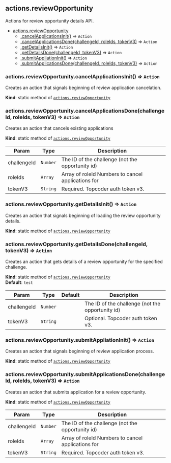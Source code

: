 <a name="module_actions.reviewOpportunity"></a>

## actions.reviewOpportunity
Actions for review opportunity details API.


* [actions.reviewOpportunity](#module_actions.reviewOpportunity)
    * [.cancelApplicationsInit()](#module_actions.reviewOpportunity.cancelApplicationsInit) ⇒ <code>Action</code>
    * [.cancelApplicationsDone(challengeId, roleIds, tokenV3)](#module_actions.reviewOpportunity.cancelApplicationsDone) ⇒ <code>Action</code>
    * [.getDetailsInit()](#module_actions.reviewOpportunity.getDetailsInit) ⇒ <code>Action</code>
    * [.getDetailsDone(challengeId, tokenV3)](#module_actions.reviewOpportunity.getDetailsDone) ⇒ <code>Action</code>
    * [.submitAppliationInit()](#module_actions.reviewOpportunity.submitAppliationInit) ⇒ <code>Action</code>
    * [.submitApplicationsDone(challengeId, roleIds, tokenV3)](#module_actions.reviewOpportunity.submitApplicationsDone) ⇒ <code>Action</code>

<a name="module_actions.reviewOpportunity.cancelApplicationsInit"></a>

### actions.reviewOpportunity.cancelApplicationsInit() ⇒ <code>Action</code>
Creates an action that signals beginning of review application
 cancelation.

**Kind**: static method of [<code>actions.reviewOpportunity</code>](#module_actions.reviewOpportunity)  
<a name="module_actions.reviewOpportunity.cancelApplicationsDone"></a>

### actions.reviewOpportunity.cancelApplicationsDone(challengeId, roleIds, tokenV3) ⇒ <code>Action</code>
Creates an action that cancels existing applications

**Kind**: static method of [<code>actions.reviewOpportunity</code>](#module_actions.reviewOpportunity)  

| Param | Type | Description |
| --- | --- | --- |
| challengeId | <code>Number</code> | The ID of the challenge (not the opportunity id) |
| roleIds | <code>Array</code> | Array of roleId Numbers to cancel applications for |
| tokenV3 | <code>String</code> | Required. Topcoder auth token v3. |

<a name="module_actions.reviewOpportunity.getDetailsInit"></a>

### actions.reviewOpportunity.getDetailsInit() ⇒ <code>Action</code>
Creates an action that signals beginning of loading the review
 opportunity details.

**Kind**: static method of [<code>actions.reviewOpportunity</code>](#module_actions.reviewOpportunity)  
<a name="module_actions.reviewOpportunity.getDetailsDone"></a>

### actions.reviewOpportunity.getDetailsDone(challengeId, tokenV3) ⇒ <code>Action</code>
Creates an action that gets details of a review opportunity for
 the specified challenge.

**Kind**: static method of [<code>actions.reviewOpportunity</code>](#module_actions.reviewOpportunity)  
**Default**: <code>test</code>  

| Param | Type | Default | Description |
| --- | --- | --- | --- |
| challengeId | <code>Number</code> |  | The ID of the challenge (not the opportunity id) |
| tokenV3 | <code>String</code> | <code></code> | Optional. Topcoder auth token v3. |

<a name="module_actions.reviewOpportunity.submitAppliationInit"></a>

### actions.reviewOpportunity.submitAppliationInit() ⇒ <code>Action</code>
Creates an action that signals beginning of review application process.

**Kind**: static method of [<code>actions.reviewOpportunity</code>](#module_actions.reviewOpportunity)  
<a name="module_actions.reviewOpportunity.submitApplicationsDone"></a>

### actions.reviewOpportunity.submitApplicationsDone(challengeId, roleIds, tokenV3) ⇒ <code>Action</code>
Creates an action that submits application for a review opportunity.

**Kind**: static method of [<code>actions.reviewOpportunity</code>](#module_actions.reviewOpportunity)  

| Param | Type | Description |
| --- | --- | --- |
| challengeId | <code>Number</code> | The ID of the challenge (not the opportunity id) |
| roleIds | <code>Array</code> | Array of roleId Numbers to cancel applications for |
| tokenV3 | <code>String</code> | Required. Topcoder auth token v3. |

